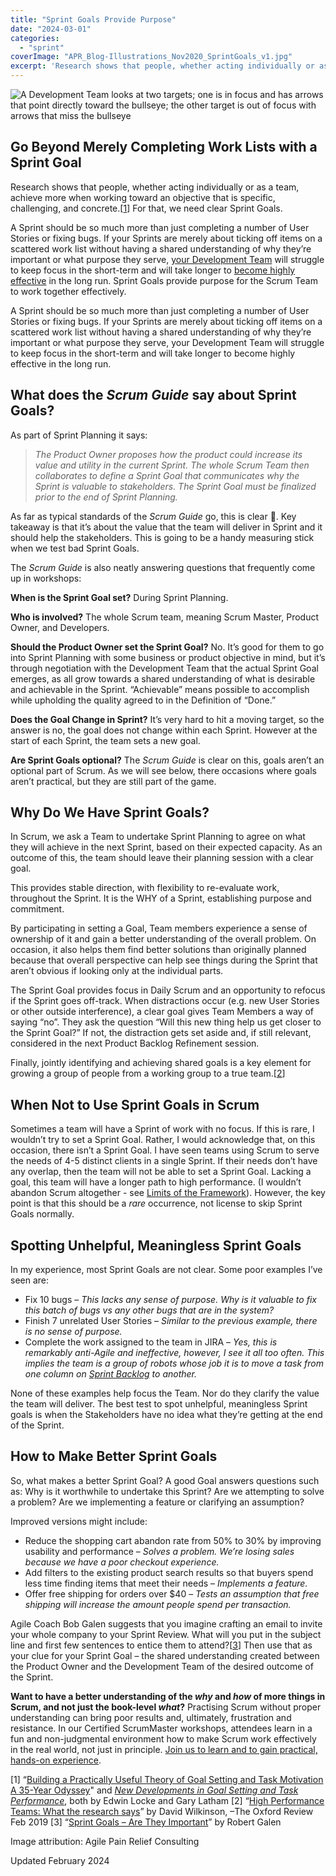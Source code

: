 ```yaml
---
title: "Sprint Goals Provide Purpose"
date: "2024-03-01"
categories: 
  - "sprint"
coverImage: "APR_Blog-Illustrations_Nov2020_SprintGoals_v1.jpg"
excerpt: 'Research shows that people, whether acting individually or as a team, achieve more when'
---
```


![A Development Team looks at two targets; one is in focus and has arrows that point directly toward the bullseye; the other target is out of focus with arrows that miss the bullseye](src/content/blog/sprint-goals-provide-purpose/images/APR_Blog-Illustrations_Nov2020_SprintGoals_v1-1024x607.jpg)

## Go Beyond Merely Completing Work Lists with a Sprint Goal

Research shows that people, whether acting individually or as a team, achieve more when working toward an objective that is specific, challenging, and concrete.\[[1](#footnotes)\] For that, we need clear Sprint Goals.

A Sprint should be so much more than just completing a number of User Stories or fixing bugs. If your Sprints are merely about ticking off items on a scattered work list without having a shared understanding of why they’re important or what purpose they serve, [your Development Team](/blog/scrum-development-team-whos-in-it.html) will struggle to keep focus in the short-term and will take longer to [become highly effective](/blog/5-steps-for-creating-high-performance-teams-ebook.html) in the long run. Sprint Goals provide purpose for the Scrum Team to work together effectively.

A Sprint should be so much more than just completing a number of User Stories or fixing bugs. If your Sprints are merely about ticking off items on a scattered work list without having a shared understanding of why they’re important or what purpose they serve, your Development Team will struggle to keep focus in the short-term and will take longer to become highly effective in the long run.

## What does the _Scrum Guide_ say about Sprint Goals?

As part of Sprint Planning it says:

> _The Product Owner proposes how the product could increase its value and utility in the current Sprint. The whole Scrum Team then collaborates to define a Sprint Goal that communicates why the Sprint is valuable to stakeholders. The Sprint Goal must be finalized prior to the end of Sprint Planning._

As far as typical standards of the _Scrum Guide_ go, this is clear 🙂. Key takeaway is that it’s about the value that the team will deliver in Sprint and it should help the stakeholders. This is going to be a handy measuring stick when we test bad Sprint Goals.

The _Scrum Guide_ is also neatly answering questions that frequently come up in workshops:

**When is the Sprint Goal set?** During Sprint Planning.

**Who is involved?** The whole Scrum team, meaning Scrum Master, Product Owner, and Developers.

**Should the Product Owner set the Sprint Goal?** No. It’s good for them to go into Sprint Planning with some business or product objective in mind, but it’s through negotiation with the Development Team that the actual Sprint Goal emerges, as all grow towards a shared understanding of what is desirable and achievable in the Sprint. “Achievable” means possible to accomplish while upholding the quality agreed to in the Definition of “Done.”

**Does the Goal Change in Sprint?** It’s very hard to hit a moving target, so the answer is no, the goal does not change within each Sprint. However at the start of each Sprint, the team sets a new goal.

**Are Sprint Goals optional?** The _Scrum Guide_ is clear on this, goals aren’t an optional part of Scrum. As we will see below, there occasions where goals aren’t practical, but they are still part of the game.

## Why Do We Have Sprint Goals?

In Scrum, we ask a Team to undertake Sprint Planning to agree on what they will achieve in the next Sprint, based on their expected capacity. As an outcome of this, the team should leave their planning session with a clear goal.

This provides stable direction, with flexibility to re-evaluate work, throughout the Sprint. It is the WHY of a Sprint, establishing purpose and commitment.

By participating in setting a Goal, Team members experience a sense of ownership of it and gain a better understanding of the overall problem. On occasion, it also helps them find better solutions than originally planned because that overall perspective can help see things during the Sprint that aren’t obvious if looking only at the individual parts.

The Sprint Goal provides focus in Daily Scrum and an opportunity to refocus if the Sprint goes off-track. When distractions occur (e.g. new User Stories or other outside interference), a clear goal gives Team Members a way of saying “no”. They ask the question “Will this new thing help us get closer to the Sprint Goal?” If not, the distraction gets set aside and, if still relevant, considered in the next Product Backlog Refinement session.

Finally, jointly identifying and achieving shared goals is a key element for growing a group of people from a working group to a true team.\[[2](#footnotes)\]

## When Not to Use Sprint Goals in Scrum

Sometimes a team will have a Sprint of work with no focus. If this is rare, I wouldn’t try to set a Sprint Goal. Rather, I would acknowledge that, on this occasion, there isn’t a Sprint Goal. I have seen teams using Scrum to serve the needs of 4-5 distinct clients in a single Sprint. If their needs don’t have any overlap, then the team will not be able to set a Sprint Goal. Lacking a goal, this team will have a longer path to high performance. (I wouldn’t abandon Scrum altogether - see [Limits of the Framework](/blog/what-are-the-limits-of-the-scrum-framework.html)). However, the key point is that this should be a _rare_ occurrence, not license to skip Sprint Goals normally.

## Spotting Unhelpful, Meaningless Sprint Goals

In my experience, most Sprint Goals are not clear. Some poor examples I’ve seen are:

- Fix 10 bugs – _This lacks any sense of purpose. Why is it valuable to fix this batch of bugs vs any other bugs that are in the system?_
- Finish 7 unrelated User Stories – _Similar to the previous example, there is no sense of purpose._
- Complete the work assigned to the team in JIRA – _Yes, this is remarkably anti-Agile and ineffective, however, I see it all too often. This implies the team is a group of robots whose job it is to move a task from one column on [Sprint Backlog](/blog/the-humble-sprint-backlog.html) to another._

None of these examples help focus the Team. Nor do they clarify the value the team will deliver. The best test to spot unhelpful, meaningless Sprint goals is when the Stakeholders have no idea what they’re getting at the end of the Sprint.

## How to Make Better Sprint Goals

So, what makes a better Sprint Goal? A good Goal answers questions such as: Why is it worthwhile to undertake this Sprint? Are we attempting to solve a problem? Are we implementing a feature or clarifying an assumption?

Improved versions might include:

- Reduce the shopping cart abandon rate from 50% to 30% by improving usability and performance – _Solves a problem. We’re losing sales because we have a poor checkout experience._
- Add filters to the existing product search results so that buyers spend less time finding items that meet their needs – _Implements a feature._
- Offer free shipping for orders over $40 – _Tests an assumption that free shipping will increase the amount people spend per transaction._

Agile Coach Bob Galen suggests that you imagine crafting an email to invite your whole company to your Sprint Review. What will you put in the subject line and first few sentences to entice them to attend?\[[3](#footnotes)\] Then use that as your clue for your Sprint Goal – the shared understanding created between the Product Owner and the Development Team of the desired outcome of the Sprint.

**Want to have a better understanding of the _why_ and _how_ of more things in Scrum, and not just the book-level _what_?** Practising Scrum without proper understanding can bring poor results and, ultimately, frustration and resistance. In our Certified ScrumMaster workshops, attendees learn in a fun and non-judgmental environment how to make Scrum work effectively in the real world, not just in principle. [Join us to learn and to gain practical, hands-on experience](/certified-scrummaster-csm-training).

\[1\] “[Building a Practically Useful Theory of Goal Setting and Task Motivation A 35-Year Odyssey](http://www-2.rotman.utoronto.ca/facbios/file/09%20-%20Locke%20&%20Latham%202002%20AP.pdf)" and [_New Developments in Goal Setting and Task Performance_](https://www.taylorfrancis.com/books/new-developments-goal-setting-task-performance-edwin-locke-gary-latham/e/10.4324/9780203082744), both by Edwin Locke and Gary Latham \[2\] “[High Performance Teams: What the research says](https://www.oxford-review.com/blog-high-performance-teams-report/)” by David Wilkinson, –The Oxford Review Feb 2019 \[3\] “[Sprint Goals – Are They Important](//rgalen.com/agile-training-news/2016/6/12/sprint-goals-are-they-important)” by Robert Galen

Image attribution: Agile Pain Relief Consulting

Updated February 2024
